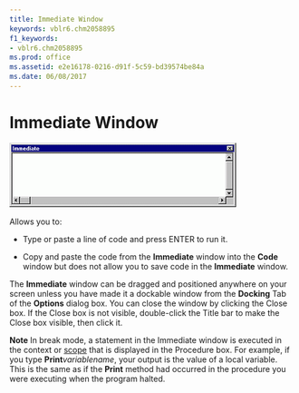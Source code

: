```yaml
---
title: Immediate Window
keywords: vblr6.chm2058895
f1_keywords:
- vblr6.chm2058895
ms.prod: office
ms.assetid: e2e16178-0216-d91f-5c59-bd39574be84a
ms.date: 06/08/2017
---
```



# Immediate Window


![Immediate window](../../../images/immed_ZA01201615.gif)



Allows you to:




- Type or paste a line of code and press ENTER to run it.
    
- Copy and paste the code from the  **Immediate** window into the **Code** window but does not allow you to save code in the **Immediate** window.
    

The  **Immediate** window can be dragged and positioned anywhere on your screen unless you have made it a dockable window from the **Docking** Tab of the **Options** dialog box.
You can close the window by clicking the Close box. If the Close box is not visible, double-click the Title bar to make the Close box visible, then click it.

 **Note**  In break mode, a statement in the Immediate window is executed in the context or [scope](vbe-glossary.md) that is displayed in the Procedure box. For example, if you type **Print**_variablename_, your output is the value of a local variable. This is the same as if the **Print** method had occurred in the procedure you were executing when the program halted.


